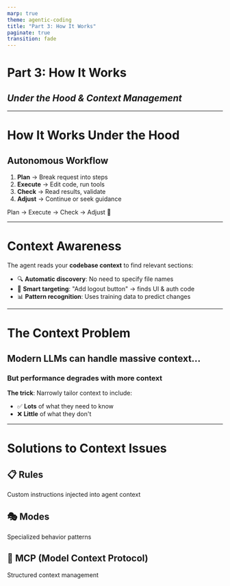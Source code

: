 ```yaml
---
marp: true
theme: agentic-coding
title: "Part 3: How It Works"
paginate: true
transition: fade
---
```


<!-- _class: lead -->

# **Part 3: How It Works**

## _Under the Hood & Context Management_

---

# How It Works Under the Hood

## Autonomous Workflow

1. **Plan** → Break request into steps
2. **Execute** → Edit code, run tools
3. **Check** → Read results, validate
4. **Adjust** → Continue or seek guidance

<div class="process-loop">
Plan <span class="arrow">→</span> Execute <span class="arrow">→</span> Check <span class="arrow">→</span> Adjust <span class="arrow">🔄</span>
</div>

<!-- _class: invert -->

---

# Context Awareness

The agent reads your **codebase context** to find relevant sections:

- 🔍 **Automatic discovery**: No need to specify file names
- 🎯 **Smart targeting**: "Add logout button" → finds UI & auth code
- 📊 **Pattern recognition**: Uses training data to predict changes

---

# The Context Problem

<!-- _class: invert -->

## Modern LLMs can handle massive context...

### But performance degrades with more context

**The trick**: Narrowly tailor context to include:

- ✅ **Lots** of what they need to know
- ❌ **Little** of what they don't

---

# Solutions to Context Issues

## 📋 **Rules**

Custom instructions injected into agent context

## 🎭 **Modes**

Specialized behavior patterns

## 🔌 **MCP (Model Context Protocol)**

Structured context management

